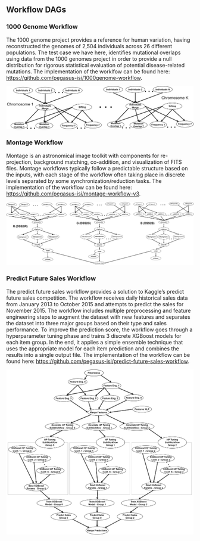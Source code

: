 ## Workflow DAGs

### 1000 Genome Workflow

The 1000 genome project provides a reference for human variation, having reconstructed the genomes of 2,504 individuals across 26 different populations. The test case we have here, identifies mutational overlaps using data from the 1000 genomes project in order to provide a null distribution for rigorous statistical evaluation of potential disease-related mutations. The implementation of the worklfow can be found here: https://github.com/pegasus-isi/1000genome-workflow.

![Alt text](/images/1000genome-workflow.png "1000 Genome Workflow")

### Montage Workflow

Montage is an astronomical image toolkit with components for re-projection, background matching, co-addition, and visualization of FITS files. Montage workflows typically follow a predictable structure based on the inputs, with each stage of the workflow often taking place in discrete levels separated by some synchronization/reduction tasks. The implementation of the workflow can be found here:  https://github.com/pegasus-isi/montage-workflow-v3.

![Alt text](/images/montage-workflow.png "Montage Workflow")

### Predict Future Sales Workflow

The predict future sales workflow provides a solution to Kaggle’s predict future sales competition. The workflow receives daily historical sales data from January 2013 to October 2015 and attempts to predict the sales for November 2015. The workflow includes multiple preprocessing and feature engineering steps to augment the dataset with new features and separates the dataset into three major groups based on their type and sales performance. To improve the prediction score, the workflow goes through a hyperparameter tuning phase and trains 3 discrete XGBoost models for each item group. In the end, it applies a simple ensemble technique that uses the appropriate model for each item prediction and combines the results into a single output file. The implementation of the workflow can be found here: https://github.com/pegasus-isi/predict-future-sales-workflow.

![Alt text](/images/predict-future-sales-workflow.png "Predict Future Sales Workflow")

